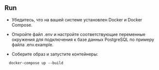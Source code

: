 ## Run
- Убедитесь, что на вашей системе установлен Docker и Docker Compose.
- Откройте файл .env и настройте соответствующие переменные окружения для подключения к базе данных PostgreSQL по примеру файла .env.example.

- Соберите образ и запустите контейнеры:
```shell
  docker-compose up --build
```
